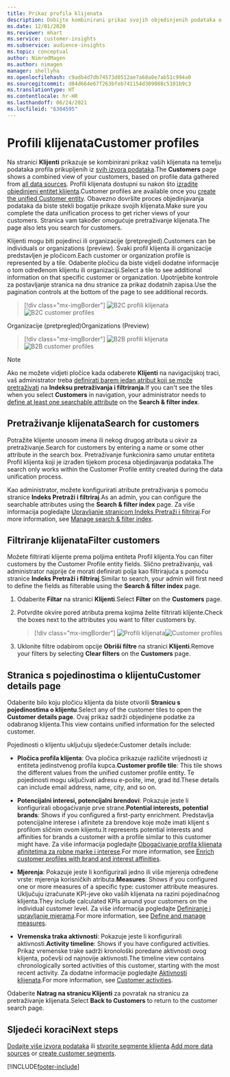 ```yaml
---
title: Prikaz profila klijenata
description: Dobijte kombinirani prikaz svojih objedinjenih podataka o klijentima.
ms.date: 12/01/2020
ms.reviewer: mhart
ms.service: customer-insights
ms.subservice: audience-insights
ms.topic: conceptual
author: NimrodMagen
ms.author: nimagen
manager: shellyha
ms.openlocfilehash: c9adb4d7db74573d0512ae7a68a0e7ab51c994a0
ms.sourcegitcommit: d84d664e67f263bfeb741154d309088c5101b9c3
ms.translationtype: HT
ms.contentlocale: hr-HR
ms.lasthandoff: 06/24/2021
ms.locfileid: "6304595"
---
```

# <a name="customer-profiles"></a><span data-ttu-id="d0ddf-103">Profili klijenata</span><span class="sxs-lookup"><span data-stu-id="d0ddf-103">Customer profiles</span></span>

<span data-ttu-id="d0ddf-104">Na stranici **Klijenti** prikazuje se kombinirani prikaz vaših klijenata na temelju podataka profila prikupljenih iz [svih izvora podataka](data-sources.md).</span><span class="sxs-lookup"><span data-stu-id="d0ddf-104">The **Customers** page shows a combined view of your customers, based on profile data gathered from [all data sources](data-sources.md).</span></span> <span data-ttu-id="d0ddf-105">Profili klijenata dostupni su nakon što [izradite objedinjeni entitet klijenta](data-unification.md).</span><span class="sxs-lookup"><span data-stu-id="d0ddf-105">Customer profiles are available once you [create the unified Customer entity](data-unification.md).</span></span> <span data-ttu-id="d0ddf-106">Obavezno dovršite proces objedinjavanja podataka da biste stekli bogatije prikaze svojih klijenata.</span><span class="sxs-lookup"><span data-stu-id="d0ddf-106">Make sure you complete the data unification process to get richer views of your customers.</span></span> <span data-ttu-id="d0ddf-107">Stranica vam također omogućuje pretraživanje klijenata.</span><span class="sxs-lookup"><span data-stu-id="d0ddf-107">The page also lets you search for customers.</span></span>

<span data-ttu-id="d0ddf-108">Klijenti mogu biti pojedinci ili organizacije (pretpregled).</span><span class="sxs-lookup"><span data-stu-id="d0ddf-108">Customers can be individuals or organizations (preview).</span></span> <span data-ttu-id="d0ddf-109">Svaki profil klijenta ili organizacije predstavljen je pločicom.</span><span class="sxs-lookup"><span data-stu-id="d0ddf-109">Each customer or organization profile is represented by a tile.</span></span> <span data-ttu-id="d0ddf-110">Odaberite pločicu da biste vidjeli dodatne informacije o tom određenom klijentu ili organizaciji.</span><span class="sxs-lookup"><span data-stu-id="d0ddf-110">Select a tile to see additional information on that specific customer or organization.</span></span> <span data-ttu-id="d0ddf-111">Upotrijebite kontrole za postavljanje stranica na dnu stranice za prikaz dodatnih zapisa.</span><span class="sxs-lookup"><span data-stu-id="d0ddf-111">Use the pagination controls at the bottom of the page to see additional records.</span></span>

> [!div class="mx-imgBorder"] 
> <span data-ttu-id="d0ddf-112">![B2C profili klijenata](media/profiles-customers.png "B2C profili klijenata")</span><span class="sxs-lookup"><span data-stu-id="d0ddf-112">![B2C customer profiles](media/profiles-customers.png "B2C customer profiles")</span></span>

<span data-ttu-id="d0ddf-113">Organizacije (pretpregled)</span><span class="sxs-lookup"><span data-stu-id="d0ddf-113">Organizations (Preview)</span></span>
> [!div class="mx-imgBorder"] 
> <span data-ttu-id="d0ddf-114">![B2B profili klijenata](media/profile-customers-b2b.png "B2B profili klijenata")</span><span class="sxs-lookup"><span data-stu-id="d0ddf-114">![B2B customer profiles](media/profile-customers-b2b.png "B2B customer profiles")</span></span>

> [!NOTE]
> <span data-ttu-id="d0ddf-115">Ako ne možete vidjeti pločice kada odaberete **Klijenti** na navigacijskoj traci, vaš administrator treba [definirati barem jedan atribut koji se može pretraživati](search-filter-index.md) na **Indeksu pretraživanja i filtriranja**.</span><span class="sxs-lookup"><span data-stu-id="d0ddf-115">If you can't see the tiles when you select **Customers** in navigation, your administrator needs to [define at least one searchable attribute](search-filter-index.md) on the **Search & filter index**.</span></span>

## <a name="search-for-customers"></a><span data-ttu-id="d0ddf-116">Pretraživanje klijenata</span><span class="sxs-lookup"><span data-stu-id="d0ddf-116">Search for customers</span></span>

<span data-ttu-id="d0ddf-117">Potražite klijente unosom imena ili nekog drugog atributa u okvir za pretraživanje.</span><span class="sxs-lookup"><span data-stu-id="d0ddf-117">Search for customers by entering a name or some other attribute in the search box.</span></span> <span data-ttu-id="d0ddf-118">Pretraživanje funkcionira samo unutar entiteta Profil klijenta koji je izrađen tijekom procesa objedinjavanja podataka.</span><span class="sxs-lookup"><span data-stu-id="d0ddf-118">The search only works within the Customer Profile entity created during the data unification process.</span></span>

<span data-ttu-id="d0ddf-119">Kao administrator, možete konfigurirati atribute pretraživanja s pomoću stranice **Indeks Pretraži i filtriraj**.</span><span class="sxs-lookup"><span data-stu-id="d0ddf-119">As an admin, you can configure the searchable attributes using the **Search & filter index** page.</span></span> <span data-ttu-id="d0ddf-120">Za više informacija pogledajte [Upravljanje stranicom Indeks Pretraži i filtriraj](search-filter-index.md).</span><span class="sxs-lookup"><span data-stu-id="d0ddf-120">For more information, see [Manage search & filter index](search-filter-index.md).</span></span>

## <a name="filter-customers"></a><span data-ttu-id="d0ddf-121">Filtriranje klijenata</span><span class="sxs-lookup"><span data-stu-id="d0ddf-121">Filter customers</span></span>

<span data-ttu-id="d0ddf-122">Možete filtrirati klijente prema poljima entiteta Profil klijenta.</span><span class="sxs-lookup"><span data-stu-id="d0ddf-122">You can filter customers by the Customer Profile entity fields.</span></span> <span data-ttu-id="d0ddf-123">Slično pretraživanju, vaš administrator najprije će morati definirati polja kao filtrirajuća s pomoću stranice **Indeks Pretraži i filtriraj**.</span><span class="sxs-lookup"><span data-stu-id="d0ddf-123">Similar to search, your admin will first need to define the fields as filterable using the **Search & filter index** page.</span></span>

1. <span data-ttu-id="d0ddf-124">Odaberite **Filtar** na stranici **Klijenti**.</span><span class="sxs-lookup"><span data-stu-id="d0ddf-124">Select **Filter** on the **Customers** page.</span></span>

2. <span data-ttu-id="d0ddf-125">Potvrdite okvire pored atributa prema kojima želite filtrirati klijente.</span><span class="sxs-lookup"><span data-stu-id="d0ddf-125">Check the boxes next to the attributes you want to filter customers by.</span></span>

   > [!div class="mx-imgBorder"] 
   > <span data-ttu-id="d0ddf-126">![Profili klijenata](media/profiles-customers3.png "Profili klijenata")</span><span class="sxs-lookup"><span data-stu-id="d0ddf-126">![Customer profiles](media/profiles-customers3.png "Customer profiles")</span></span>

3. <span data-ttu-id="d0ddf-127">Uklonite filtre odabirom opcije **Obriši filtre** na stranici **Klijenti**.</span><span class="sxs-lookup"><span data-stu-id="d0ddf-127">Remove your filters by selecting **Clear filters** on the **Customers** page.</span></span>

##  <a name="customer-details-page"></a><span data-ttu-id="d0ddf-128">Stranica s pojedinostima o klijentu</span><span class="sxs-lookup"><span data-stu-id="d0ddf-128">Customer details page</span></span>

<span data-ttu-id="d0ddf-129">Odaberite bilo koju pločicu klijenta da biste otvorili **Stranicu s pojedinostima o klijentu**.</span><span class="sxs-lookup"><span data-stu-id="d0ddf-129">Select any of the customer tiles to open the **Customer details page**.</span></span> <span data-ttu-id="d0ddf-130">Ovaj prikaz sadrži objedinjene podatke za odabranog klijenta.</span><span class="sxs-lookup"><span data-stu-id="d0ddf-130">This view contains unified information for the selected customer.</span></span>

<span data-ttu-id="d0ddf-131">Pojedinosti o klijentu uključuju sljedeće:</span><span class="sxs-lookup"><span data-stu-id="d0ddf-131">Customer details include:</span></span>

-   <span data-ttu-id="d0ddf-132">**Pločica profila klijenta**: Ova pločica prikazuje različite vrijednosti iz entiteta jedinstvenog profila kupca.</span><span class="sxs-lookup"><span data-stu-id="d0ddf-132">**Customer profile tile**: This tile shows the different values from the unified customer profile entity.</span></span> <span data-ttu-id="d0ddf-133">Te pojedinosti mogu uključivati adresu e-pošte, ime, grad itd.</span><span class="sxs-lookup"><span data-stu-id="d0ddf-133">These details can include email address, name, city, and so on.</span></span> 

-   <span data-ttu-id="d0ddf-134">**Potencijalni interesi, potencijalni brendovi**: Pokazuje jeste li konfigurirali obogaćivanje prve strane.</span><span class="sxs-lookup"><span data-stu-id="d0ddf-134">**Potential interests, potential brands**: Shows if you configured a first-party enrichment.</span></span> <span data-ttu-id="d0ddf-135">Predstavlja potencijalne interese i afinitete za brendove koje može imati klijent s profilom sličnim ovom klijentu.</span><span class="sxs-lookup"><span data-stu-id="d0ddf-135">It represents potential interests and affinities for brands a customer with a profile similar to this customer might have.</span></span> <span data-ttu-id="d0ddf-136">Za više informacija pogledajte [Obogaćivanje profila klijenata afinitetima za robne marke i interese](enrichment-microsoft.md).</span><span class="sxs-lookup"><span data-stu-id="d0ddf-136">For more information, see [Enrich customer profiles with brand and interest affinities](enrichment-microsoft.md).</span></span>

-   <span data-ttu-id="d0ddf-137">**Mjerenja**: Pokazuje jeste li konfigurirali jedno ili više mjerenja određene vrste: mjerenja korisničkih atributa.</span><span class="sxs-lookup"><span data-stu-id="d0ddf-137">**Measures**: Shows if you configured one or more measures of a specific type: customer attribute measures.</span></span> <span data-ttu-id="d0ddf-138">Uključuju izračunate KPI-jeve oko vaših klijenata na razini pojedinačnog klijenta.</span><span class="sxs-lookup"><span data-stu-id="d0ddf-138">They include calculated KPIs around your customers on the individual customer level.</span></span> <span data-ttu-id="d0ddf-139">Za više informacija pogledajte [Definiranje i upravljanje mjerama](measures.md).</span><span class="sxs-lookup"><span data-stu-id="d0ddf-139">For more information, see [Define and manage measures](measures.md).</span></span>

-   <span data-ttu-id="d0ddf-140">**Vremenska traka aktivnosti**: Pokazuje jeste li konfigurirali aktivnosti.</span><span class="sxs-lookup"><span data-stu-id="d0ddf-140">**Activity timeline**: Shows if you have configured activities.</span></span> <span data-ttu-id="d0ddf-141">Prikaz vremenske trake sadrži kronološki poredane aktivnosti ovog klijenta, počevši od najnovije aktivnosti.</span><span class="sxs-lookup"><span data-stu-id="d0ddf-141">The timeline view contains chronologically sorted activities of this customer, starting with the most recent activity.</span></span> <span data-ttu-id="d0ddf-142">Za dodatne informacije pogledajte [Aktivnosti klijenata](activities.md).</span><span class="sxs-lookup"><span data-stu-id="d0ddf-142">For more information, see [Customer activities](activities.md).</span></span>

<span data-ttu-id="d0ddf-143">Odaberite **Natrag na stranicu Klijenti** za povratak na stranicu za pretraživanje klijenata.</span><span class="sxs-lookup"><span data-stu-id="d0ddf-143">Select **Back to Customers** to return to the customer search page.</span></span>

## <a name="next-steps"></a><span data-ttu-id="d0ddf-144">Sljedeći koraci</span><span class="sxs-lookup"><span data-stu-id="d0ddf-144">Next steps</span></span>

<span data-ttu-id="d0ddf-145">[Dodajte više izvora podataka](data-sources.md) ili [stvorite segmente klijenta](segments.md).</span><span class="sxs-lookup"><span data-stu-id="d0ddf-145">[Add more data sources](data-sources.md) or [create customer segments](segments.md).</span></span>


[!INCLUDE[footer-include](../includes/footer-banner.md)]
